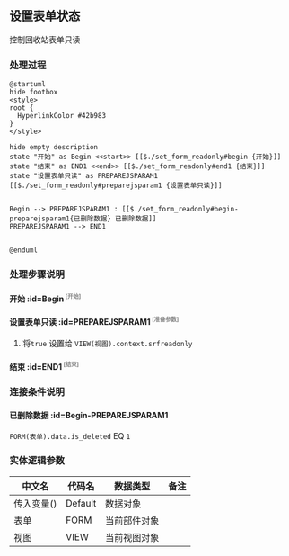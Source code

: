 ## 设置表单状态 <!-- {docsify-ignore-all} -->

   控制回收站表单只读

### 处理过程

```plantuml
@startuml
hide footbox
<style>
root {
  HyperlinkColor #42b983
}
</style>

hide empty description
state "开始" as Begin <<start>> [[$./set_form_readonly#begin {开始}]]
state "结束" as END1 <<end>> [[$./set_form_readonly#end1 {结束}]]
state "设置表单只读" as PREPAREJSPARAM1  [[$./set_form_readonly#preparejsparam1 {设置表单只读}]]


Begin --> PREPAREJSPARAM1 : [[$./set_form_readonly#begin-preparejsparam1{已删除数据} 已删除数据]]
PREPAREJSPARAM1 --> END1


@enduml
```


### 处理步骤说明

#### 开始 :id=Begin<sup class="footnote-symbol"> <font color=gray size=1>[开始]</font></sup>




#### 设置表单只读 :id=PREPAREJSPARAM1<sup class="footnote-symbol"> <font color=gray size=1>[准备参数]</font></sup>



1. 将`true` 设置给  `VIEW(视图).context.srfreadonly`

#### 结束 :id=END1<sup class="footnote-symbol"> <font color=gray size=1>[结束]</font></sup>




### 连接条件说明
#### 已删除数据 :id=Begin-PREPAREJSPARAM1

```FORM(表单).data.is_deleted``` EQ ```1```


### 实体逻辑参数

|    中文名   |    代码名    |  数据类型      |备注 |
| --------| --------| --------  | --------   |
|传入变量(<i class="fa fa-check"/></i>)|Default|数据对象||
|表单|FORM|当前部件对象||
|视图|VIEW|当前视图对象||
